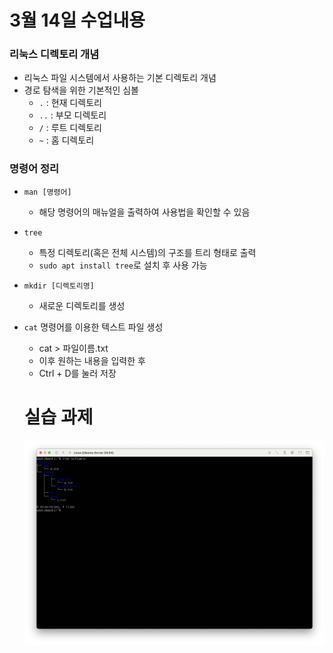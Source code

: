 # 3월 14일 수업내용

### 리눅스 디렉토리 개념
- 리눅스 파일 시스템에서 사용하는 기본 디렉토리 개념
- 경로 탐색을 위한 기본적인 심볼
  - `.` : 현재 디렉토리
  - `..` : 부모 디렉토리
  - `/` : 루트 디렉토리
  - `~` : 홈 디렉토리

### 명령어 정리
- `man [명령어]`  
  - 해당 명령어의 매뉴얼을 출력하여 사용법을 확인할 수 있음
- `tree`  
  - 특정 디렉토리(혹은 전체 시스템)의 구조를 트리 형태로 출력
  - `sudo apt install tree`로 설치 후 사용 가능
- `mkdir [디렉토리명]`  
  - 새로운 디렉토리를 생성
- `cat` 명령어를 이용한 텍스트 파일 생성
  - cat > 파일이름.txt
  - 이후 원하는 내용을 입력한 후
  - Ctrl + D를 눌러 저장

  # 실습 과제
  ![](src/image.png)